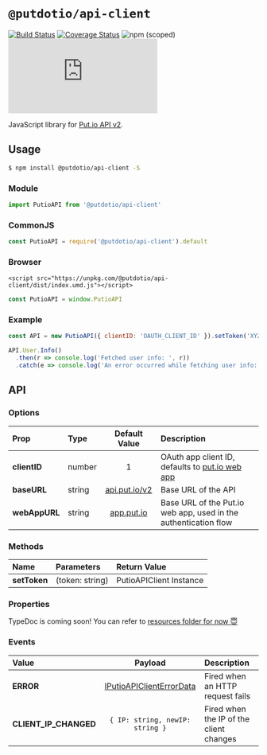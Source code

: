 # `@putdotio/api-client`

[![Build Status](https://travis-ci.org/putdotio/putio.js.svg?branch=master)](https://travis-ci.org/putdotio/putio.js)
[![Coverage Status](https://coveralls.io/repos/github/putdotio/putio.js/badge.svg?branch=master)](https://coveralls.io/github/putdotio/putio.js?branch=master)
![npm (scoped)](https://img.shields.io/npm/v/@putdotio/api-client)
![GitHub](https://img.shields.io/github/license/putdotio/putio.js)

JavaScript library for [Put.io API v2](https://api.put.io/v2).

## Usage

```bash
$ npm install @putdotio/api-client -S
```

### Module

```js
import PutioAPI from '@putdotio/api-client'
```

### CommonJS

```js
const PutioAPI = require('@putdotio/api-client').default
```

### Browser

```
<script src="https://unpkg.com/@putdotio/api-client/dist/index.umd.js"></script>
```

```js
const PutioAPI = window.PutioAPI
```

### Example

```js
const API = new PutioAPI({ clientID: 'OAUTH_CLIENT_ID' }).setToken('XYZ')

API.User.Info()
  .then(r => console.log('Fetched user info: ', r))
  .catch(e => console.log('An error occurred while fetching user info: ', e))
```

## API

### Options

| Prop          | Type   |             Default Value              | Description                                                   |
| :------------ | :----- | :------------------------------------: | :------------------------------------------------------------ |
| **clientID**  | number |                   1                    | OAuth app client ID, defaults to [put.io web app](app.put.io) |
| **baseURL**   | string | [api.put.io/v2](https://api.put.io/v2) | Base URL of the API                                           |
| **webAppURL** | string |      [app.put.io](https://put.io)      | Base URL of the Put.io web app, used in the authentication flow |

### Methods

| Name         | Parameters      | Return Value            |
| :----------- | :-------------- | :---------------------- |
| **setToken** | (token: string) | PutioAPIClient Instance |

### Properties

TypeDoc is coming soon! You can refer to [resources folder for now 😇](./src/resources)

### Events

| Value                 |            Payload            | Description                             |
| :-------------------- | :---------------------------: | :-------------------------------------- |
| **ERROR**             |   [IPutioAPIClientErrorData](https://github.com/putdotio/putio.js/blob/master/src/types.ts#L15-L21)    | Fired when an HTTP request fails        |
| **CLIENT_IP_CHANGED** | `{ IP: string, newIP: string }` | Fired when the IP of the client changes |
